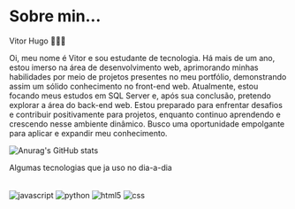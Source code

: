 # Sobre min...
Vitor Hugo 👨🏽‍💻

Oi, meu nome é Vitor e sou estudante de tecnologia. Há mais de um ano, estou imerso na área de desenvolvimento web, aprimorando minhas habilidades por meio de projetos presentes no meu portfólio, demonstrando assim um sólido conhecimento no front-end web. Atualmente, estou focando meus estudos em SQL Server e, após sua conclusão, pretendo explorar a área do back-end web. Estou preparado para enfrentar desafios e contribuir positivamente para projetos, enquanto continuo aprendendo e crescendo nesse ambiente dinâmico. Busco uma oportunidade empolgante para aplicar e expandir meu conhecimento.

![Anurag's GitHub stats](https://github-readme-stats.vercel.app/api?username=888888b&show_icons=true&theme=dark)

Algumas tecnologias que ja uso no dia-a-dia

<div style="display: inline-block" > <br>
  <img alt="javascript" align="center" src="https://img.shields.io/badge/JavaScript-F7DF1E?style=for-the-badge&logo=javascript&logoColor=black">
  <img src="https://img.shields.io/badge/Python-3776AB?style=for-the-badge&logo=python&logoColor=white" alt="python" align="center">
  <img src="https://img.shields.io/badge/HTML5-E34F26?style=for-the-badge&logo=html5&logoColor=white" alt="html5" align="center">
  <img src="https://img.shields.io/badge/CSS3-1572B6?style=for-the-badge&logo=css3&logoColor=white" alt="css" align="center">
</div>

